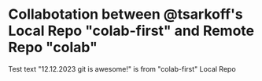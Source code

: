 # Collabotation between @tsarkoff's Local Repo "colab-first" and Remote Repo "colab"

Test text "12.12.2023 git is awesome!" is from "colab-first" Local Repo
